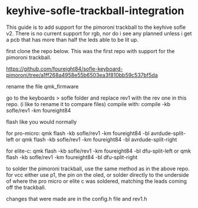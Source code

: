 # keyhive-sofle-trackball-integration

This guide is to add support for the pimoroni trackball to the keyhive sofle v2.
There is no current support for rgb, nor do i see any planned unless i get a pcb that has more than half the leds able to be lit up.

first clone the repo below. This was the first repo with support for the pimoroni trackball.

https://github.com/foureight84/sofle-keyboard-pimoroni/tree/a1ff268a4958e55b6503ea3f810bb59c537bf5da

rename the file qmk_firmware 

go to the keyboards > sofle folder and replace rev1 with the rev one in this repo. (i like to rename it to compare files)
compile with: compile -kb sofle/rev1 -km foureight84

flash like you would normally

for pro-micro: 
qmk flash -kb sofle/rev1 -km foureight84 -bl avrdude-split-left
or
qmk flash -kb sofle/rev1 -km foureight84 -bl avrdude-split-right

for elite-c:
qmk flash -kb sofle/rev1 -km foureight84 -bl dfu-split-left
or
qmk flash -kb sofle/rev1 -km foureight84 -bl dfu-split-right 

to solder the pimoroni trackball, use the same method as in the above repo.
for vcc either use p1, the pin on the oled, or solder directly to the underside of where the pro micro or elite c was soldered, matching the leads coming off the trackball.


changes that were made are in the config.h file and rev1.h
